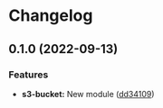 # Changelog

## 0.1.0 (2022-09-13)


### Features

* **s3-bucket:** New module ([dd34109](https://github.com/jimduvaleus/terraform-modules-template/commit/dd34109327913ec470abcaafe1b0b60e518f362d))
